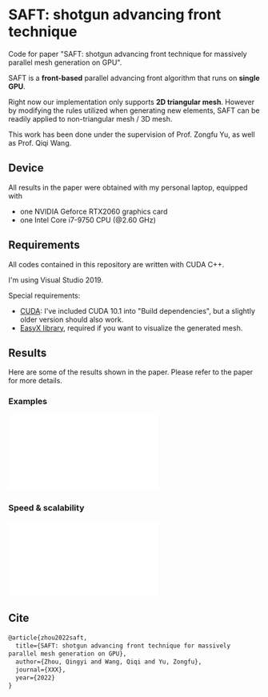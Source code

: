 # SAFT: shotgun advancing front technique
Code for paper "SAFT: shotgun advancing front technique for massively parallel mesh generation on GPU".  
  
SAFT is a **front-based** parallel advancing front algorithm that runs on **single GPU**. 

Right now our implementation only supports **2D triangular mesh**. However by modifying the rules utilized when generating new elements, SAFT can be readily applied to non-triangular mesh / 3D mesh. 

This work has been done under the supervision of Prof. Zongfu Yu, as well as Prof. Qiqi Wang. 

## Device
All results in the paper were obtained with my personal laptop, equipped with
- one NVIDIA Geforce RTX2060 graphics card
- one Intel Core i7-9750 CPU (@2.60 GHz)

## Requirements
All codes contained in this repository are written with CUDA C++.  

I'm using Visual Studio 2019. 

Special requirements: 
- [CUDA](https://developer.nvidia.com/cuda-downloads): I've included CUDA 10.1 into "Build dependencies", but a slightly older version should also work. 
- [EasyX library](https://easyx.cn/), required if you want to visualize the generated mesh. 

## Results
Here are some of the results shown in the paper. Please refer to the paper for more details. 
### Examples
![Violin](/figures/violin.pdf "Violin")
### Speed & scalability
![Scalability](/figures/scale.pdf "Scalability")

## Cite
    @article{zhou2022saft,
      title={SAFT: shotgun advancing front technique for massively parallel mesh generation on GPU},
      author={Zhou, Qingyi and Wang, Qiqi and Yu, Zongfu},
      journal={XXX},
      year={2022}
    }
  
